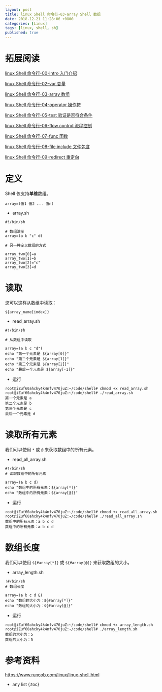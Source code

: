 ```yaml
---
layout: post
title: linux Shell 命令行-03-array Shell 数组
date: 2018-12-21 11:28:06 +0800
categories: [Linux]
tags: [linux, shell, sh]
published: true
---
```


# 拓展阅读

[linux Shell 命令行-00-intro 入门介绍](https://houbb.github.io/2018/12/21/linux-shell-01-intro)

[linux Shell 命令行-02-var 变量](https://houbb.github.io/2018/12/21/linux-shell-02-var)

[linux Shell 命令行-03-array 数组](https://houbb.github.io/2018/12/21/linux-shell-03-array)

[linux Shell 命令行-04-operator 操作符](https://houbb.github.io/2018/12/21/linux-shell-04-operator)

[linux Shell 命令行-05-test 验证是否符合条件](https://houbb.github.io/2018/12/21/linux-shell-05-test)

[linux Shell 命令行-06-flow control 流程控制](https://houbb.github.io/2018/12/21/linux-shell-06-flow-control)

[linux Shell 命令行-07-func 函数](https://houbb.github.io/2018/12/21/linux-shell-07-func)

[linux Shell 命令行-08-file include 文件包含](https://houbb.github.io/2018/12/21/linux-shell-08-file-include)

[linux Shell 命令行-09-redirect 重定向](https://houbb.github.io/2018/12/21/linux-shell-09-redirect)


# 定义

Shell 仅支持**单维**数组。

```
array=(值1 值2 ... 值n)
```

- array.sh

```shell
#!/bin/sh

# 数组演示
array=(a b "c" d)

# 另一种定义数组的方式

array_two[0]=a
array_two[1]=b
array_two[2]="c"
array_two[3]=d
```

# 读取

您可以这样从数组中读取：

```
${array_name[index]}
```

- read_array.sh

```shell
#!/bin/sh

# 从数组中读取

array=(a b c "d")
echo "第一个元素是 ${array[0]}"
echo "第二个元素是 ${array[1]}"
echo "第三个元素是 ${array[2]}"
echo "最后一个元素是 ${array[-1]}"
```

- 运行

```shell
root@iZuf60ahcky4k4nfv470juZ:~/code/shell# chmod +x read_array.sh 
root@iZuf60ahcky4k4nfv470juZ:~/code/shell# ./read_array.sh 
第一个元素是 a
第二个元素是 b
第三个元素是 c
最后一个元素是 d
```

# 读取所有元素

我们可以使用 ```*``` 或 ```@``` 来获取数组中的所有元素。

- read_all_array.sh

```shell
#!/bin/sh
# 读取数组中的所有元素

array=(a b c d)
echo "数组中的所有元素：${array[*]}"
echo "数组中的所有元素：${array[@]}"
```

- 运行

```shell
root@iZuf60ahcky4k4nfv470juZ:~/code/shell# chmod +x read_all_array.sh 
root@iZuf60ahcky4k4nfv470juZ:~/code/shell# ./read_all_array.sh 
数组中的所有元素：a b c d
数组中的所有元素：a b c d
```

# 数组长度

我们可以使用 ```${#array[*]}``` 或 ```${#array[@]}``` 来获取数组的大小。

- array_length.sh

```shell
!#/bin/sh
# 数组长度

array=(a b c d E)
echo "数组的大小为：${#array[*]}"
echo "数组的大小为：${#array[@]}"
```

- 运行

```shell
root@iZuf60ahcky4k4nfv470juZ:~/code/shell# chmod +x array_length.sh 
root@iZuf60ahcky4k4nfv470juZ:~/code/shell# ./array_length.sh 
数组的大小为：5
数组的大小为：5
```

# 参考资料

https://www.runoob.com/linux/linux-shell.html

* any list
{:toc}